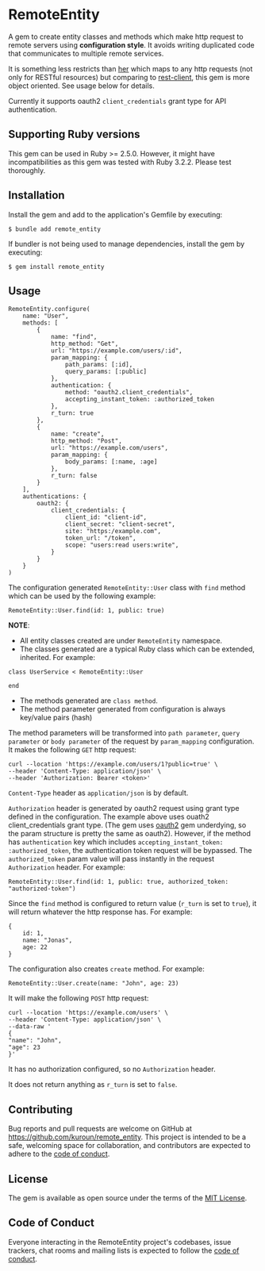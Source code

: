 # RemoteEntity

A gem to create entity classes and methods which make http request to remote servers using **configuration style**. It avoids writing duplicated code that communicates to multiple remote services.

It is something less restricts than [her](https://github.com/remi/her) which maps to any http requests (not only for RESTful resources) but comparing to [rest-client](https://github.com/rest-client/rest-client), this gem is more object oriented. See usage below for details.

Currently it supports oauth2 `client_credentials` grant type for API authentication.

## Supporting Ruby versions
This gem can be used in Ruby >= 2.5.0. However, it might have incompatibilities as this gem was tested with Ruby 3.2.2. Please test thoroughly.

## Installation

Install the gem and add to the application's Gemfile by executing:

    $ bundle add remote_entity

If bundler is not being used to manage dependencies, install the gem by executing:

    $ gem install remote_entity

## Usage

```
RemoteEntity.configure(
    name: "User",
    methods: [
        {
            name: "find",
            http_method: "Get",
            url: "https://example.com/users/:id",
            param_mapping: {
                path_params: [:id],
                query_params: [:public]
            },
            authentication: {
                method: "oauth2.client_credentials",
                accepting_instant_token: :authorized_token
            },
            r_turn: true
        },
        {
            name: "create",
            http_method: "Post",
            url: "https://example.com/users",
            param_mapping: {
                body_params: [:name, :age]
            },
            r_turn: false
        }
    ],
    authentications: {
        oauth2: {
            client_credentials: {
                client_id: "client-id",
                client_secret: "client-secret",
                site: "https:/example.com",
                token_url: "/token",
                scope: "users:read users:write",
            }
        }
    }
)
```
The configuration generated `RemoteEntity::User` class with `find` method which can be used by the following example:

```
RemoteEntity::User.find(id: 1, public: true)
```
**NOTE**:
- All entity classes created are under `RemoteEntity` namespace.
- The classes generated are a typical Ruby class which can be extended, inherited. For example:
```
class UserService < RemoteEntity::User

end
```
- The methods generated are `class method`.
- The method parameter generated from configuration is always key/value pairs (hash)

The method parameters will be transformed into `path parameter`, `query parameter` or `body parameter` of the request by `param_mapping` configuration. It makes the following `GET` http request:
```
curl --location 'https://example.com/users/1?public=true' \
--header 'Content-Type: application/json' \
--header 'Authorization: Bearer <token>'
```

`Content-Type` header as `application/json` is by default.

`Authorization` header is generated by oauth2 request using grant type defined in the configuration. The example above uses ouath2 client_credentials grant type. (The gem uses [oauth2](https://gitlab.com/oauth-xx/oauth2/) gem underdying, so the param structure is pretty the same as oauth2). However, if the method has `authentication` key which includes `accepting_instant_token: :authorized_token`, the authentication token request will be bypassed. The `authorized_token` param value will pass instantly in the request `Authorization` header. For example:

```
RemoteEntity::User.find(id: 1, public: true, authorized_token: "authorized-token")
```

Since the `find` method is configured to return value (`r_turn` is set to `true`), it will return whatever the http response has. For example:
```
{
    id: 1,
    name: "Jonas",
    age: 22
}
```
The configuration also creates `create` method. For example:
```
RemoteEntity::User.create(name: "John", age: 23)
```
It will make the following `POST` http request:
```
curl --location 'https://example.com/users' \
--header 'Content-Type: application/json' \
--data-raw '
{
"name": "John",
"age": 23
}'
```
It has no authorization configured, so no `Authorization` header.

It does not return anything as `r_turn` is set to `false`.

## Contributing

Bug reports and pull requests are welcome on GitHub at https://github.com/kuroun/remote_entity. This project is intended to be a safe, welcoming space for collaboration, and contributors are expected to adhere to the [code of conduct](https://github.com/[USERNAME]/remote_entity/blob/main/CODE_OF_CONDUCT.md).

## License

The gem is available as open source under the terms of the [MIT License](https://opensource.org/licenses/MIT).

## Code of Conduct

Everyone interacting in the RemoteEntity project's codebases, issue trackers, chat rooms and mailing lists is expected to follow the [code of conduct](https://github.com/[USERNAME]/remote_entity/blob/main/CODE_OF_CONDUCT.md).
